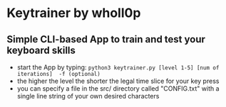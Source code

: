 # Keytrainer by wholl0p
## Simple CLI-based App to train and test your keyboard skills

* start the App by typing: `python3 keytrainer.py [level 1-5] [num of iterations]  -f (optional)`
* the higher the level the shorter the legal time slice for your key press
* you can specify a file in the src/ directory called "CONFIG.txt" with a single line string of your own desired characters
